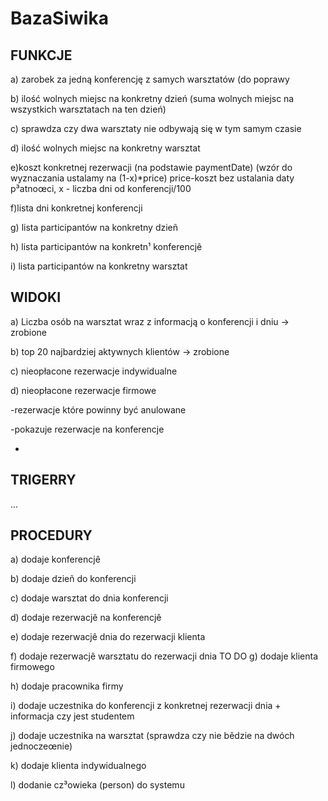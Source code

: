 # BazaSiwika

## FUNKCJE

a) zarobek za jedną konferencję z samych warsztatów (do poprawy

b) ilość wolnych miejsc na konkretny dzień (suma wolnych miejsc na wszystkich warsztatach na ten dzień) 

c) sprawdza czy dwa warsztaty nie odbywają się w tym samym czasie 

d) ilość wolnych miejsc na konkretny warsztat

e)koszt konkretnej rezerwacji (na podstawie paymentDate) (wzór do wyznaczania ustalamy na (1-x)*price) price-koszt bez ustalania daty p³atnoœci, x - liczba dni od konferencji/100

f)lista dni konkretnej konferencji

g) lista participantów na konkretny dzieñ

h) lista participantów na konkretn¹ konferencjê

i) lista participantów na konkretny warsztat
## WIDOKI

a) Liczba osób na warsztat wraz z informacją o konferencji i dniu -> zrobione

b) top 20 najbardziej aktywnych klientów -> zrobione

c) nieopłacone rezerwacje indywidualne

d) nieopłacone rezerwacje firmowe

-rezerwacje które powinny być anulowane

-pokazuje rezerwacje na konferencje

-

## TRIGERRY

...

## PROCEDURY

a) dodaje konferencjê 

b) dodaje dzieñ do konferencji

c) dodaje warsztat do dnia konferencji

d) dodaje rezerwacjê na konferencjê

e) dodaje rezerwacjê dnia do rezerwacji klienta

f) dodaje rezerwacjê warsztatu do rezerwacji dnia
TO DO
g) dodaje klienta firmowego

h) dodaje pracownika firmy

i) dodaje uczestnika do konferencji z konkretnej rezerwacji dnia + informacja czy jest studentem

j) dodaje uczestnika na warsztat (sprawdza czy nie bêdzie na dwóch jednoczeœnie)

k) dodaje klienta indywidualnego

l) dodanie cz³owieka (person) do systemu
